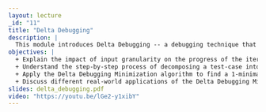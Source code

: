 ```yaml
---
layout: lecture
_id: "11"
title: "Delta Debugging"
description: |
  This module introduces Delta Debugging -- a debugging technique that automates the task of minimizing a complex crashing test-case to help localize the cause of the program failure. Starting with an iterative binary search technique that cuts test-cases into half, you’ll learn a formal framework to shrink test-cases, culminating into the Delta Debugging Minimization algorithm. The running time and minimality guarantee provided by the algorithm are discussed. In the end, you’ll learn about applications of this technique to diverse debugging tasks in practice.
objectives: |
  + Explain the impact of input granularity on the progress of the iterative Binary Search technique and the chance of finding a failing input subset.
  + Understand the step-by-step process of decomposing a test-case into a set of changes as part of the Delta Debugging algorithm.
  + Apply the Delta Debugging Minimization algorithm to find a 1-minimal test-case from the given set of changes.
  + Discuss different real-world applications of the Delta Debugging Minimization algorithm.
slides: delta_debugging.pdf
video: "https://youtu.be/lGe2-y1xibY"
---
```

